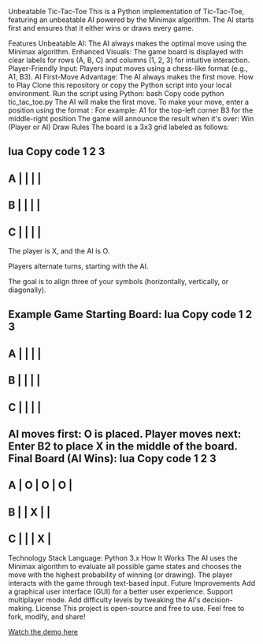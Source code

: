 Unbeatable Tic-Tac-Toe
This is a Python implementation of Tic-Tac-Toe, featuring an unbeatable AI powered by the Minimax algorithm. The AI starts first and ensures that it either wins or draws every game.

Features
Unbeatable AI: The AI always makes the optimal move using the Minimax algorithm.
Enhanced Visuals: The game board is displayed with clear labels for rows (A, B, C) and columns (1, 2, 3) for intuitive interaction.
Player-Friendly Input: Players input moves using a chess-like format (e.g., A1, B3).
AI First-Move Advantage: The AI always makes the first move.
How to Play
Clone this repository or copy the Python script into your local environment.
Run the script using Python:
bash
Copy code
python tic_tac_toe.py
The AI will make the first move.
To make your move, enter a position using the format <row><column>:
For example:
A1 for the top-left corner
B3 for the middle-right position
The game will announce the result when it's over:
Win (Player or AI)
Draw
Rules
The board is a 3x3 grid labeled as follows:

lua
Copy code
     1   2   3
  -------------
A |   |   |   |
  -------------
B |   |   |   |
  -------------
C |   |   |   |
  -------------
The player is X, and the AI is O.

Players alternate turns, starting with the AI.

The goal is to align three of your symbols (horizontally, vertically, or diagonally).

Example Game
Starting Board:
lua
Copy code
     1   2   3
   -------------
 A |   |   |   |
   -------------
 B |   |   |   |
   -------------
 C |   |   |   |
   -------------
AI moves first: O is placed.
Player moves next: Enter B2 to place X in the middle of the board.
Final Board (AI Wins):
lua
Copy code
     1   2   3
   -------------
 A | O | O | O |
   -------------
 B |   | X |   |
   -------------
 C |   |   | X |
   -------------
Technology Stack
Language: Python 3.x
How It Works
The AI uses the Minimax algorithm to evaluate all possible game states and chooses the move with the highest probability of winning (or drawing).
The player interacts with the game through text-based input.
Future Improvements
Add a graphical user interface (GUI) for a better user experience.
Support multiplayer mode.
Add difficulty levels by tweaking the AI's decision-making.
License
This project is open-source and free to use. Feel free to fork, modify, and share!

[Watch the demo here]([https://www.youtube.com/watch?v=LXDJ7LZ5PhI])


